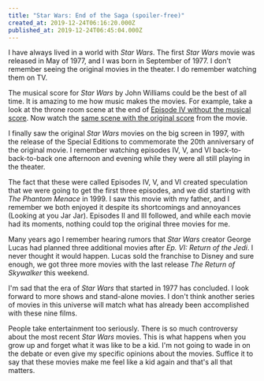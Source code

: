 ```yaml
---
title: "Star Wars: End of the Saga (spoiler-free)"
created_at: 2019-12-24T06:16:20.000Z
published_at: 2019-12-24T06:45:04.000Z
---
```

I have always lived in a world with _Star Wars_. The first _Star Wars_ movie was released in May of 1977, and I was born in September of 1977. I don't remember seeing the original movies in the theater. I do remember watching them on TV.

The musical score for _Star Wars_ by John Williams could be the best of all time. It is amazing to me how music makes the movies. For example, take a look at the throne room scene at the end of [Episode IV without the musical score](https://youtu.be/Tj-GZJhfBmI). Now watch the [same scene with the original score](https://youtu.be/iH6a1iYQ0GA) from the movie. 

I finally saw the original _Star Wars_ movies on the big screen in 1997, with the release of the Special Editions to commemorate the 20th anniversary of the original movie. I remember watching episodes IV, V, and VI back-to-back-to-back one afternoon and evening while they were all still playing in the theater. 

The fact that these were called Episodes IV, V, and VI created speculation that we were going to get the first three episodes, and we did starting with _The Phantom Menace_ in 1999. I saw this movie with my father, and I remember we both enjoyed it despite its shortcomings and annoyances (Looking at you Jar Jar). Episodes II and III followed, and while each movie had its moments, nothing could top the original three movies for me.

Many years ago I remember hearing rumors that _Star Wars_ creator George Lucas had planned three additional movies after _Ep. VI: Return of the Jedi_. I never thought it would happen. Lucas sold the franchise to Disney and sure enough, we got three more movies with the last release _The Return of Skywalker_ this weekend. 

I'm sad that the era of _Star Wars_ that started in 1977 has concluded. I look forward to more shows and stand-alone movies. I don't think another series of movies in this universe will match what has already been accomplished with these nine films. 

People take entertainment too seriously. There is so much controversy about the most recent _Star Wars_ movies. This is what happens when you grow up and forget what it was like to be a kid. I'm not going to wade in on the debate or even give my specific opinions about the movies. Suffice it to say that these movies make me feel like a kid again and that's all that matters.
